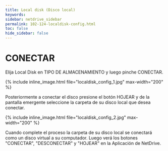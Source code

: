 ```yaml
---
title: Local disk (Disco local)
keywords:
sidebar: netdrive_sidebar
permalink: 102-124-localdisk-config.html
toc: false
hide_sidebar: false
---
```


CONECTAR
==================
Elija Local Disk en TIPO DE ALMACENAMIENTO y luego pinche CONECTAR.


{% include inline_image.html file="localdisk_config_1.jpg" max-width="200" %}

Posteriormente a conectar el disco presione el botón HOJEAR y de la pantalla emergente seleccione la carpeta de su disco local que desea conectar.

{% include inline_image.html file="localdisk_config_2.jpg" max-width="200" %}


Cuando complete el proceso la carpeta de su disco local se conectará como un disco virtual a su computador. Luego verá los botones "CONECTAR", "DESCONECTAR" y "HOJEAR" en la Aplicación de NetDrive.

